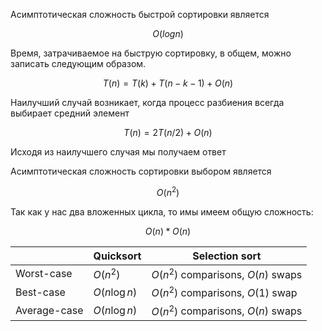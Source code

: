 Асимптотическая сложность быстрой сортировки является

$$
O(log{}{n})
$$

Время, затрачиваемое на быструю сортировку, в общем, можно записать следующим образом.

$$
T(n) = T (k) + T (n-k-1) + O(n)
$$

Наилучший случай возникает, когда процесс разбиения всегда выбирает средний элемент

$$
T(n) = 2T(n/2) + O(n)
$$

Исходя из наилучшего случая мы получаем ответ


Асимптотическая сложность сортировки выбором является

$$
O(n^2)
$$

Так как у нас два вложенных цикла, то имы имеем общую сложность:

$$
O(n)*O(n)
$$

|              | Quicksort     | Selection sort                     |
| ------------ | ------------- | ---------------------------------- |
| Worst-case   | $O(n^2)$      | $O(n^2)$ comparisons, $O(n)$ swaps |
| Best-case    | $O(n\log{n})$ | $O(n^2)$ comparisons, $O(1)$ swap  |
| Average-case | $O(n\log{n})$ | $O(n^2)$ comparisons, $O(n)$ swaps |
